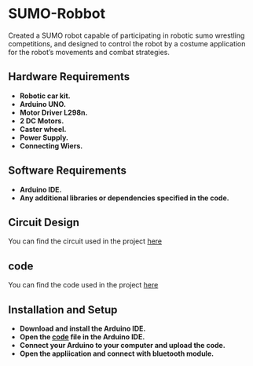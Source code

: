 # SUMO-Robbot

Created a SUMO robot capable of participating in robotic sumo wrestling competitions, and 
designed to control the robot by a costume application for the robot’s movements and combat 
strategies.

## Hardware Requirements

-  **Robotic car kit.**
-  **Arduino UNO.**
-  **Motor Driver L298n.**
-  **2 DC Motors.**
-  **Caster wheel.**
-  **Power Supply.**
-  **Connecting Wiers.**

## Software Requirements

-  **Arduino IDE.**
-  **Any additional libraries or dependencies specified in the code.**

## Circuit Design

You can find the circuit used in the project [here](https://github.com/ayshashaban/SUMO-Robot/blob/main/circuit%20diagram%20SUMO.png)

## code

You can find the code used in the project [here](https://github.com/ayshashaban/SUMO-Robot/blob/main/code.pm)

## Installation and Setup

-  **Download and install the Arduino IDE.**
-  **Open the [code](https://github.com/ayshashaban/SUMO-Robot/blob/main/code.pm) file in the Arduino IDE.**
-  **Connect your Arduino to your computer and upload the code.**
-  **Open the appliication and connect with bluetooth module.**
